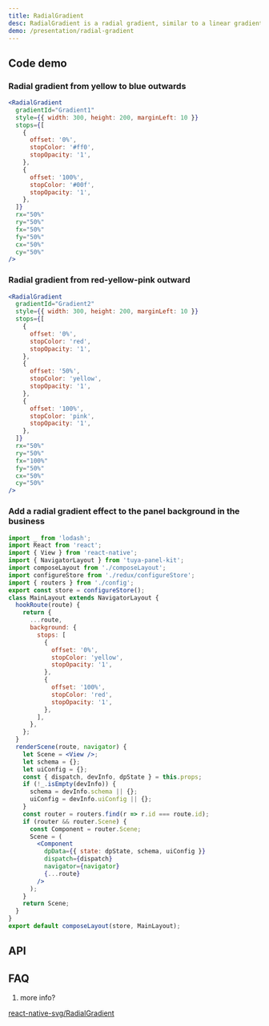 ```yaml
---
title: RadialGradient
desc: RadialGradient is a radial gradient, similar to a linear gradient, except that it diverges and draws a gradient from a point.
demo: /presentation/radial-gradient
---
```


## Code demo

### Radial gradient from yellow to blue outwards

```jsx
<RadialGradient
  gradientId="Gradient1"
  style={{ width: 300, height: 200, marginLeft: 10 }}
  stops={[
    {
      offset: '0%',
      stopColor: '#ff0',
      stopOpacity: '1',
    },
    {
      offset: '100%',
      stopColor: '#00f',
      stopOpacity: '1',
    },
  ]}
  rx="50%"
  ry="50%"
  fx="50%"
  fy="50%"
  cx="50%"
  cy="50%"
/>
```

### Radial gradient from red-yellow-pink outward

```jsx
<RadialGradient
  gradientId="Gradient2"
  style={{ width: 300, height: 200, marginLeft: 10 }}
  stops={[
    {
      offset: '0%',
      stopColor: 'red',
      stopOpacity: '1',
    },
    {
      offset: '50%',
      stopColor: 'yellow',
      stopOpacity: '1',
    },
    {
      offset: '100%',
      stopColor: 'pink',
      stopOpacity: '1',
    },
  ]}
  rx="50%"
  ry="50%"
  fx="100%"
  fy="50%"
  cx="50%"
  cy="50%"
/>
```

### Add a radial gradient effect to the panel background in the business

```jsx
import _ from 'lodash';
import React from 'react';
import { View } from 'react-native';
import { NavigatorLayout } from 'tuya-panel-kit';
import composeLayout from './composeLayout';
import configureStore from './redux/configureStore';
import { routers } from './config';
export const store = configureStore();
class MainLayout extends NavigatorLayout {
  hookRoute(route) {
    return {
      ...route,
      background: {
        stops: [
          {
            offset: '0%',
            stopColor: 'yellow',
            stopOpacity: '1',
          },
          {
            offset: '100%',
            stopColor: 'red',
            stopOpacity: '1',
          },
        ],
      },
    };
  }
  renderScene(route, navigator) {
    let Scene = <View />;
    let schema = {};
    let uiConfig = {};
    const { dispatch, devInfo, dpState } = this.props;
    if (!_.isEmpty(devInfo)) {
      schema = devInfo.schema || {};
      uiConfig = devInfo.uiConfig || {};
    }
    const router = routers.find(r => r.id === route.id);
    if (router && router.Scene) {
      const Component = router.Scene;
      Scene = (
        <Component
          dpData={{ state: dpState, schema, uiConfig }}
          dispatch={dispatch}
          navigator={navigator}
          {...route}
        />
      );
    }
    return Scene;
  }
}
export default composeLayout(store, MainLayout);
```

## API

<API name="RadialGradientProps"></API>

## FAQ

1. more info?

[react-native-svg/RadialGradient](https://github.com/react-native-community/react-native-svg#radialgradient)
